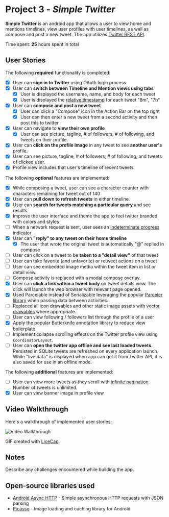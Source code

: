 # Project 3 - *Simple Twitter*

**Simple Twitter** is an android app that allows a user to view home and mentions timelines, view user profiles with user timelines, as well as compose and post a new tweet. The app utilizes [Twitter REST API](https://dev.twitter.com/rest/public).

Time spent: **25** hours spent in total

## User Stories

The following **required** functionality is completed:

* [x] User can **sign in to Twitter** using OAuth login process
* [x] User can **switch between Timeline and Mention views using tabs**
  * [x] User is displayed the username, name, and body for each tweet
  * [x] User is displayed the [relative timestamp](https://gist.github.com/nesquena/f786232f5ef72f6e10a7) for each tweet "8m", "7h"
* [x] User can **compose and post a new tweet**
  * [x] User can click a "Compose" icon in the Action Bar on the top right
  * [x] User can then enter a new tweet from a second activity and then post this to twitter
* [x] User can navigate to **view their own profile**
  * [x] User can see picture, tagline, # of followers, # of following, and tweets on their profile.
* [x] User can **click on the profile image** in any tweet to see **another user's** profile.
 * [x] User can see picture, tagline, # of followers, # of following, and tweets of clicked user.
 * [x] Profile view includes that user's timeline of recent tweets

The following **optional** features are implemented:

* [x] While composing a tweet, user can see a character counter with characters remaining for tweet out of 140
* [x] User can **pull down to refresh tweets** in either timeline.
* [x] User can **search for tweets matching a particular query** and see results.
* [x] Improve the user interface and theme the app to feel twitter branded with colors and styles
* [ ] When a network request is sent, user sees an [indeterminate progress indicator](http://guides.codepath.com/android/Handling-ProgressBars#progress-within-actionbar)
* [x] User can **"reply" to any tweet on their home timeline**
  * [x] The user that wrote the original tweet is automatically "@" replied in compose
* [ ] User can click on a tweet to be **taken to a "detail view"** of that tweet
 * [ ] User can take favorite (and unfavorite) or retweet actions on a tweet
* [ ] User can see embedded image media within the tweet item in list or detail view.
* [ ] Compose activity is replaced with a modal compose overlay.
* [x] User can **click a link within a tweet body** on tweet details view. The click will launch the web browser with relevant page opened.
* [x] Used Parcelable instead of Serializable leveraging the popular [Parceler library](http://guides.codepath.com/android/Using-Parceler) when passing data between activities.
* [ ] Replaced all icon drawables and other static image assets with [vector drawables](http://guides.codepath.com/android/Drawables#vector-drawables) where appropriate.
* [ ] User can view following / followers list through the profile of a user
* [x] Apply the popular Butterknife annotation library to reduce view boilerplate.
* [ ] Implement collapse scrolling effects on the Twitter profile view using `CoordinatorLayout`.
* [ ] User can **open the twitter app offline and see last loaded tweets**. Persisted in SQLite tweets are refreshed on every application launch. While "live data" is displayed when app can get it from Twitter API, it is also saved for use in an offline mode.

The following **additional** features are implemented:

* [ ] User can view more tweets as they scroll with [infinite pagination](http://guides.codepath.com/android/Endless-Scrolling-with-AdapterViews-and-RecyclerView). Number of tweets is unlimited.
* [x] User can view banner image in profile view

## Video Walkthrough

Here's a walkthrough of implemented user stories:

<img src='http://i.imgur.com/uiO706u.gif' title='Video Walkthrough' width='' alt='Video Walkthrough' />

GIF created with [LiceCap](http://www.cockos.com/licecap/).

## Notes

Describe any challenges encountered while building the app.

## Open-source libraries used

- [Android Async HTTP](https://github.com/loopj/android-async-http) - Simple asynchronous HTTP requests with JSON parsing
- [Picasso](http://square.github.io/picasso/) - Image loading and caching library for Android

